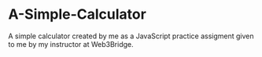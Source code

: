 # A-Simple-Calculator

A simple calculator created by me as a JavaScript practice assigment given to me by my instructor at Web3Bridge.
